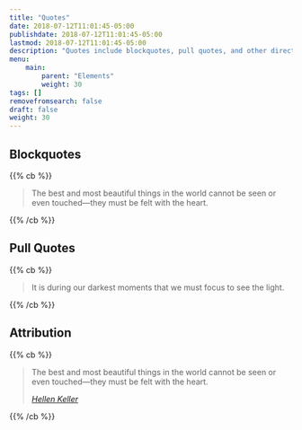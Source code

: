 ```yaml
---
title: "Quotes"
date: 2018-07-12T11:01:45-05:00
publishdate: 2018-07-12T11:01:45-05:00
lastmod: 2018-07-12T11:01:45-05:00 
description: "Quotes include blockquotes, pull quotes, and other directly quoted phrases from a single speaker."
menu: 
    main:
        parent: "Elements"
        weight: 30
tags: []
removefromsearch: false
draft: false
weight: 30
---
```


## Blockquotes

{{% cb %}}
<blockquote>
    <p>The best and most beautiful things in the world cannot be seen or even touched&mdash;they must be felt with the heart.</p>
</blockquote>
{{% /cb %}}


## Pull Quotes

{{% cb %}}
<blockquote class="pull-quote">
    <p>It is during our darkest moments that we must focus to see the light.</p>
</blockquote>
{{% /cb %}}


## Attribution

{{% cb %}}
<blockquote>
    <p>The best and most beautiful things in the world cannot be seen or even touched&mdash;they must be felt with the heart.</p>
    <footer><cite><a href="https://www.brainyquote.com/quotes/helen_keller_101301" target="_blank">Hellen Keller</a></cite></footer>
</blockquote>
{{% /cb %}}



